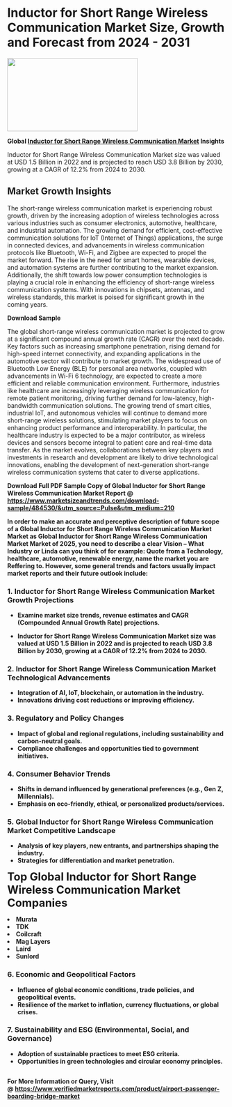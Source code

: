 <H1>Inductor for Short Range Wireless Communication Market Size, Growth and Forecast from 2024 - 2031</H1><img class="aligncenter size-medium wp-image-584254" src="https://thirdeyenews.in/wp-content/uploads/2024/09/Global-Market-Research-300x168.jpeg" alt="" width="300" height="168" /><p><strong>Global&nbsp;<a href="https://www.marketsizeandtrends.com/download-sample/484530/&amp;utm_source=Pulse&amp;utm_medium=210">Inductor for Short Range Wireless Communication Market</a> Insights</strong></p><p>Inductor for Short Range Wireless Communication Market size was valued at USD 1.5 Billion in 2022 and is projected to reach USD 3.8 Billion by 2030, growing at a CAGR of 12.2% from 2024 to 2030.</p><p><h2>Market Growth Insights</h2> <p>The short-range wireless communication market is experiencing robust growth, driven by the increasing adoption of wireless technologies across various industries such as consumer electronics, automotive, healthcare, and industrial automation. The growing demand for efficient, cost-effective communication solutions for IoT (Internet of Things) applications, the surge in connected devices, and advancements in wireless communication protocols like Bluetooth, Wi-Fi, and Zigbee are expected to propel the market forward. The rise in the need for smart homes, wearable devices, and automation systems are further contributing to the market expansion. Additionally, the shift towards low power consumption technologies is playing a crucial role in enhancing the efficiency of short-range wireless communication systems. With innovations in chipsets, antennas, and wireless standards, this market is poised for significant growth in the coming years.</p> <p><strong>Download Sample</strong></p> <p>The global short-range wireless communication market is projected to grow at a significant compound annual growth rate (CAGR) over the next decade. Key factors such as increasing smartphone penetration, rising demand for high-speed internet connectivity, and expanding applications in the automotive sector will contribute to market growth. The widespread use of Bluetooth Low Energy (BLE) for personal area networks, coupled with advancements in Wi-Fi 6 technology, are expected to create a more efficient and reliable communication environment. Furthermore, industries like healthcare are increasingly leveraging wireless communication for remote patient monitoring, driving further demand for low-latency, high-bandwidth communication solutions. The growing trend of smart cities, industrial IoT, and autonomous vehicles will continue to demand more short-range wireless solutions, stimulating market players to focus on enhancing product performance and interoperability. In particular, the healthcare industry is expected to be a major contributor, as wireless devices and sensors become integral to patient care and real-time data transfer. As the market evolves, collaborations between key players and investments in research and development are likely to drive technological innovations, enabling the development of next-generation short-range wireless communication systems that cater to diverse applications. <p><strong></p><p><span class=""><strong>Download Full PDF Sample Copy of Global Inductor for Short Range Wireless Communication Market Report</strong> @ <a href="https://www.marketsizeandtrends.com/download-sample/484530/&amp;utm_source=Pulse&amp;utm_medium=210" target="_blank">https://www.marketsizeandtrends.com/download-sample/484530/&amp;utm_source=Pulse&amp;utm_medium=210</a></span></p><p>In order to make an accurate and perceptive description of future scope of a Global&nbsp;Inductor for Short Range Wireless Communication Market Market as Global&nbsp;Inductor for Short Range Wireless Communication Market Market of 2025, you need to describe a clear Vision &ndash; What Industry or Linda can you think of for example: Quote from a Technology, healthcare, automotive, renewable energy, name the market you are Reffering to. However, some general trends and factors usually impact market reports and their future outlook include:</p><h3>1.&nbsp;<strong>Inductor for Short Range Wireless Communication Market Growth Projections</strong></h3><ul><li>Examine market size trends, revenue estimates and CAGR (Compounded Annual Growth Rate) projections.</li><li><p>Inductor for Short Range Wireless Communication Market size was valued at USD 1.5 Billion in 2022 and is projected to reach USD 3.8 Billion by 2030, growing at a CAGR of 12.2% from 2024 to 2030.</p></li></ul><h3>2.&nbsp;<strong>Inductor for Short Range Wireless Communication Market Technological Advancements</strong></h3><ul><li>Integration of AI, IoT, blockchain, or automation in the industry.</li><li>Innovations driving cost reductions or improving efficiency.</li></ul><h3>3.&nbsp;<strong>Regulatory and Policy Changes</strong></h3><ul><li>Impact of global and regional regulations, including sustainability and carbon-neutral goals.</li><li>Compliance challenges and opportunities tied to government initiatives.</li></ul><h3>4.&nbsp;<strong>Consumer Behavior Trends</strong></h3><ul><li>Shifts in demand influenced by generational preferences (e.g., Gen Z, Millennials).</li><li>Emphasis on eco-friendly, ethical, or personalized products/services.</li></ul><h3>5.&nbsp;<strong>Global Inductor for Short Range Wireless Communication Market Competitive Landscape</strong></h3><ul><li>Analysis of key players, new entrants, and partnerships shaping the industry.</li><li>Strategies for differentiation and market penetration.</li></ul><p data-pm-slice="1 1 []"><span style="color: inherit; font-family: inherit; font-size: 25px;">Top Global Inductor for Short Range Wireless Communication Market Companies</span></p><div class="" data-test-id=""><p><li>Murata</li><li> TDK</li><li> Coilcraft</li><li> Mag Layers</li><li> Laird</li><li> Sunlord</li></p></div><h3>6.&nbsp;<strong>Economic and Geopolitical Factors</strong></h3><ul><li>Influence of global economic conditions, trade policies, and geopolitical events.</li><li>Resilience of the market to inflation, currency fluctuations, or global crises.</li></ul><h3>7.&nbsp;<strong>Sustainability and ESG (Environmental, Social, and Governance)</strong></h3><ul><li>Adoption of sustainable practices to meet ESG criteria.</li><li>Opportunities in green technologies and circular economy principles.</li></ul><h2><strong style="font-size: 14px;">For More Information or Query, Visit @&nbsp;</strong><a style="background-color: #ffffff; font-size: 14px;" href="https://www.marketsizeandtrends.com/report/inductor-for-short-range-wireless-communication-market/" target="_blank">https://www.verifiedmarketreports.com/product/airport-passenger-boarding-bridge-market</a></h2>
